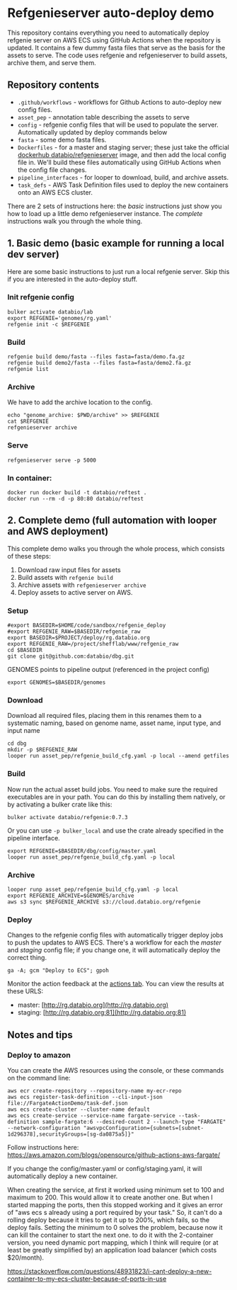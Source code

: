 # Refgenieserver auto-deploy demo

This repository contains everything you need to automatically deploy refgenie server on AWS ECS using GitHub Actions when the repository is updated. It contains a few dummy fasta files that serve as the basis for the assets to serve. The code uses refgenie and refgenieserver to build assets, archive them, and serve them.

## Repository contents

- `.github/workflows` - workflows for Github Actions to auto-deploy new config files.
- `asset_pep` - annotation table describing the assets to serve
- `config` - refgenie config files that will be used to populate the server. Automatically updated by deploy commands below
- `fasta` - some demo fasta files.
- `Dockerfiles` - for a master and staging server; these just take the official [dockerhub databio/refgenieserver](https://hub.docker.com/r/databio/refgenieserver) image, and then add the local config file in. We'll build these files automatically using GitHub Actions when the config file changes.
- `pipeline_interfaces` - for looper to download, build, and archive assets.
- `task_defs` - AWS Task Definition files used to deploy the new containers onto an AWS ECS cluster.


There are 2 sets of instructions here: the *basic* instructions just show you how to load up a little demo refgenieserver instance. The *complete* instructions walk you through the whole thing.

## 1. Basic demo (basic example for running a local dev server)

Here are some basic instructions to just run a local refgenie server. Skip this if you are interested in the auto-deploy stuff.

### Init refgenie config

```
bulker activate databio/lab
export REFGENIE='genomes/rg.yaml'
refgenie init -c $REFGENIE
```

### Build

```
refgenie build demo/fasta --files fasta=fasta/demo.fa.gz
refgenie build demo2/fasta --files fasta=fasta/demo2.fa.gz
refgenie list
```

### Archive

We have to add the archive location to the config.

```
echo "genome_archive: $PWD/archive" >> $REFGENIE
cat $REFGENIE
refgenieserver archive
```

### Serve

```
refgenieserver serve -p 5000
```

### In container:

```
docker run docker build -t databio/reftest .
docker run --rm -d -p 80:80 databio/reftest
```

## 2. Complete demo (full automation with looper and AWS deployment)

This complete demo walks you through the whole process, which consists of these steps:

1. Download raw input files for assets
2. Build assets with `refgenie build`
3. Archive assets with `refgenieserver archive`
4. Deploy assets to active server on AWS.

### Setup
```
#export BASEDIR=$HOME/code/sandbox/refgenie_deploy
#export REFGENIE_RAW=$BASEDIR/refgenie_raw
export BASEDIR=$PROJECT/deploy/rg.databio.org
export REFGENIE_RAW=/project/shefflab/www/refgenie_raw
cd $BASEDIR
git clone git@github.com:databio/dbg.git
```

GENOMES points to pipeline output (referenced in the project config)

```
export GENOMES=$BASEDIR/genomes
```

### Download

Download all required files, placing them in 
this renames them to a systematic naming, based on genome name, 
asset name, input type, and input name

```
cd dbg
mkdir -p $REFGENIE_RAW
looper run asset_pep/refgenie_build_cfg.yaml -p local --amend getfiles
```

### Build

Now run the actual asset build jobs. You need to make sure the required executables are in your path. You can do this by installing them natively, or by activating a bulker crate like this:

```
bulker activate databio/refgenie:0.7.3
```

Or you can use `-p bulker_local` and use the crate already specified in the pipeline interface.

```
export REFGENIE=$BASEDIR/dbg/config/master.yaml
looper run asset_pep/refgenie_build_cfg.yaml -p local
```

### Archive

```
looper runp asset_pep/refgenie_build_cfg.yaml -p local
export REFGENIE_ARCHIVE=$GENOMES/archive
aws s3 sync $REFGENIE_ARCHIVE s3://cloud.databio.org/refgenie
```

### Deploy

Changes to the refgenie config files with automatically trigger deploy jobs to push the updates to AWS ECS. There's a workflow for each the *master* and *staging* config file; if you change one, it will automatically deploy the correct thing.

```
ga -A; gcm "Deploy to ECS"; gpoh
```

Monitor the action feedback at the [actions tab](/actions). You can view the results at these URLS:

- master: [http://rg.databio.org](http://rg.databio.org)
- staging: [http://rg.databio.org:81](http://rg.databio.org:81)



## Notes and tips

### Deploy to amazon

You can create the AWS resources using the console, or these commands on the command line:

```
aws ecr create-repository --repository-name my-ecr-repo
aws ecs register-task-definition --cli-input-json file://FargateActionDemo/task-def.json
aws ecs create-cluster --cluster-name default
aws ecs create-service --service-name fargate-service --task-definition sample-fargate:6 --desired-count 2 --launch-type "FARGATE" --network-configuration "awsvpcConfiguration={subnets=[subnet-1d296378],securityGroups=[sg-da0875a5]}"
```
Follow instructions here: https://aws.amazon.com/blogs/opensource/github-actions-aws-fargate/

If you change the config/master.yaml or config/staging.yaml, it will automatically deploy a new container.


When creating the service, at first it worked using minimum set to 100 and maximum to 200. This would allow it to create another one.
But when I started mapping the ports, then this stopped working and it gives an error of "aws ecs s already using a port required by your task." So, it can't do a rolling deploy because it tries to get it up to 200%, which fails, so the deploy fails. Setting the minimum to 0 solves the problem, because now it can kill the container to start the next one. to do it with the 2-container version, you need dynamic port mapping, which I think will require (or at least be greatly simplified by) an application load balancer (which costs $20/month).

https://stackoverflow.com/questions/48931823/i-cant-deploy-a-new-container-to-my-ecs-cluster-because-of-ports-in-use


